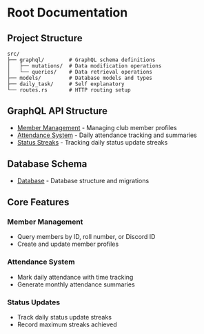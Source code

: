 # Root Documentation

## Project Structure
```
src/
├── graphql/        # GraphQL schema definitions
│   ├── mutations/  # Data modification operations
│   └── queries/    # Data retrieval operations
├── models/         # Database models and types
├── daily_task/     # Self explanatory
└── routes.rs       # HTTP routing setup
```

## GraphQL API Structure
- [Member Management](member.md) - Managing club member profiles
- [Attendance System](attendance.md) - Daily attendance tracking and summaries  
- [Status Streaks](streaks.md) - Tracking daily status update streaks

## Database Schema
- [Database](database.md) - Database structure and migrations

## Core Features
### Member Management
- Query members by ID, roll number, or Discord ID
- Create and update member profiles

### Attendance System  
- Mark daily attendance with time tracking
- Generate monthly attendance summaries

### Status Updates
- Track daily status update streaks
- Record maximum streaks achieved

